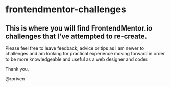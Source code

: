 # frontendmentor-challenges

## This is where you will find FrontendMentor.io challenges that I've attempted to re-create.

Please feel free to leave feedback, advice or tips as I am newer to challenges and am looking for practical experience moving forward in order to be more knowledgeable and useful as a web designer and coder.

Thank you,

@rpriven
